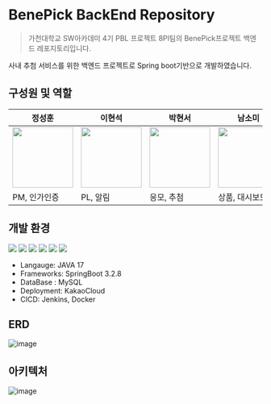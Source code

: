
# BenePick BackEnd Repository

> 가천대학교 SW아카데미 4기 PBL 프로젝트 8PI팀의 BenePick프로젝트 백엔드 레포지토리입니다.

사내 추첨 서비스를 위한 백엔드 프로젝트로 Spring boot기반으로 개발하였습니다.

## 구성원 및 역할

|정성훈|이현석|박현서|남소미|이소정|
|------|---|---|---|---|
|<a href="https://github.com/wooing1084"><img src="https://avatars.githubusercontent.com/u/32007781?v=4" height="120px"></a> |<a href="https://github.com/Hyunstone"><img src="https://avatars.githubusercontent.com/u/110045522?v=4" height="120px"></a> |<a href="https://github.com/hspark-1"><img src="https://avatars.githubusercontent.com/u/105943940?v=4" height="120px"></a> |<a href="https://github.com/somi4219"><img src="https://avatars.githubusercontent.com/u/125250173?v=4" height="120px"></a>|<a href="https://github.com/2sojeong"><img src="https://avatars.githubusercontent.com/u/118418288?v=4" height="120px"></a>|
|PM, 인가인증|PL, 알림|응모, 추첨|상품, 대시보드|사원|

## 개발 환경
<img src="https://img.shields.io/badge/SpringBoot-success?style=for-the-badge&logo=Spring&logoColor=white"/> <img src="https://img.shields.io/badge/JAVA-007396?style=for-the-badge&logo=Java&logoColor=white"> <img src="https://img.shields.io/badge/mysql-4479A1?style=for-the-badge&logo=mysql&logoColor=white"> <img src="https://img.shields.io/badge/kakaoCloud-FFCD00?style=for-the-badge&logo=kakao&logoColor=white"> <img src="https://img.shields.io/badge/jenkins-D24939?style=for-the-badge&logo=jenkins&logoColor=white"> <img src="https://img.shields.io/badge/docker-2496ED?style=for-the-badge&logo=docker&logoColor=white">

- Langauge: JAVA 17
- Frameworks: SpringBoot 3.2.8
- DataBase : MySQL
- Deployment: KakaoCloud
- CICD: Jenkins, Docker

## ERD

![image](https://github.com/user-attachments/assets/ae2a7675-090e-47b8-8705-3939b209c1a9)

## 아키텍처
![image](https://github.com/user-attachments/assets/d7e07ad4-3e4e-4a41-8010-5f78f2fe988a)



